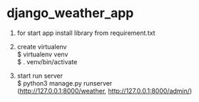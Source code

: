 # django_weather_app

1) for start app install library from requirement.txt

2) create virtualenv    
$ virtualenv venv    
$ . venv/bin/activate


3) start run server  
$ python3 manage.py runserver    
(http://127.0.0.1:8000/weather, http://127.0.0.1:8000/admin/)

